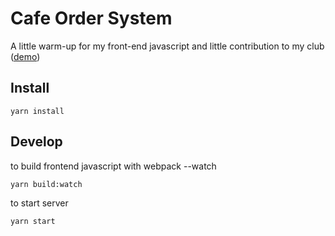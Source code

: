# Cafe Order System
A little warm-up for my front-end javascript and little contribution to my club ([demo](https://han0110.github.io/ntu-coffee-order-webapp))
## Install
```
yarn install
```
## Develop
to build frontend javascript with webpack --watch
```
yarn build:watch
```
to start server
```
yarn start
```